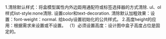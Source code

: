 1.清除默认样式：将盒模型属性内外边距用通配符或标签选择器的方式清除.
              ul、ol样式list-style:none清除.
              <a>设置color和text-decoration.
              清除默认加粗效果：设置：font-weight：normal.
              给body设置初始化的公共样式。
2.高度height的应用：根据需求来设置或不设置。
  （1）必须设置高度：设计图中盒子高度占位是固定的。
